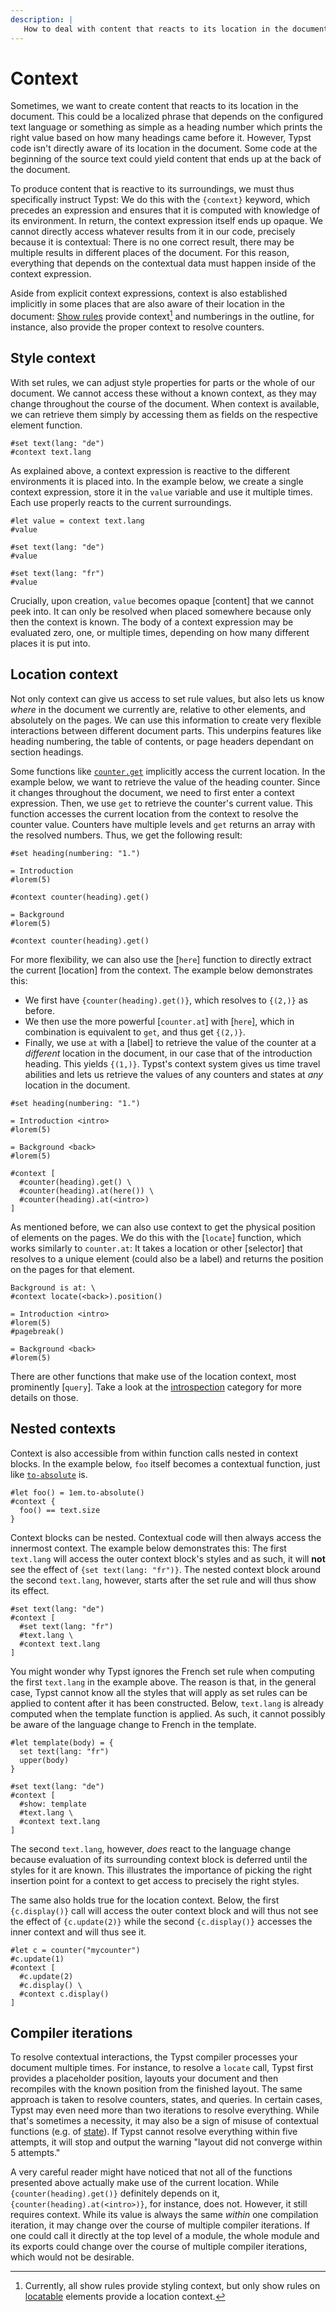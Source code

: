 ```yaml
---
description: |
   How to deal with content that reacts to its location in the document.
---
```


# Context
Sometimes, we want to create content that reacts to its location in the
document. This could be a localized phrase that depends on the configured text
language or something as simple as a heading number which prints the right
value based on how many headings came before it. However, Typst code isn't
directly aware of its location in the document. Some code at the beginning of
the source text could yield content that ends up at the back of the document.

To produce content that is reactive to its surroundings, we must thus
specifically instruct Typst: We do this with the `{context}` keyword, which
precedes an expression and ensures that it is computed with knowledge of its
environment. In return, the context expression itself ends up opaque. We cannot
directly access whatever results from it in our code, precisely because it is
contextual: There is no one correct result, there may be multiple results in
different places of the document. For this reason, everything that depends on
the contextual data must happen inside of the context expression.

Aside from explicit context expressions, context is also established implicitly
in some places that are also aware of their location in the document:
[Show rules]($styling/#show-rules) provide context[^1] and numberings in the
outline, for instance, also provide the proper context to resolve counters.

## Style context
With set rules, we can adjust style properties for parts or the whole of our
document. We cannot access these without a known context, as they may change
throughout the course of the document. When context is available, we can
retrieve them simply by accessing them as fields on the respective element
function.

```example
#set text(lang: "de")
#context text.lang
```

As explained above, a context expression is reactive to the different
environments it is placed into. In the example below, we create a single context
expression, store it in the `value` variable and use it multiple times. Each use
properly reacts to the current surroundings.

```example
#let value = context text.lang
#value

#set text(lang: "de")
#value

#set text(lang: "fr")
#value
```

Crucially, upon creation, `value` becomes opaque [content] that we cannot peek
into. It can only be resolved when placed somewhere because only then the
context is known. The body of a context expression may be evaluated zero, one,
or multiple times, depending on how many different places it is put into.

## Location context
Not only context can give us access to set rule values, but also lets us know
_where_ in the document we currently are, relative to other elements, and
absolutely on the pages. We can use this information to create very flexible
interactions between different document parts. This underpins features like
heading numbering, the table of contents, or page headers dependant on section
headings.

Some functions like [`counter.get`]($counter.get) implicitly access the current
location. In the example below, we want to retrieve the value of the heading
counter. Since it changes throughout the document, we need to first enter a
context expression. Then, we use `get` to retrieve the counter's current value.
This function accesses the current location from the context to resolve the
counter value. Counters have multiple levels and `get` returns an array with the
resolved numbers. Thus, we get the following result:

```example
#set heading(numbering: "1.")

= Introduction
#lorem(5)

#context counter(heading).get()

= Background
#lorem(5)

#context counter(heading).get()
```

For more flexibility, we can also use the [`here`] function to directly extract
the current [location] from the context. The example below
demonstrates this:

- We first have `{counter(heading).get()}`, which resolves to `{(2,)}` as
  before.
- We then use the more powerful  [`counter.at`] with [`here`], which in
  combination is equivalent to `get`, and thus get `{(2,)}`.
- Finally, we use `at` with a [label] to retrieve the value of the counter at a
  _different_ location in the document, in our case that of the introduction
  heading. This yields `{(1,)}`. Typst's context system gives us time travel
  abilities and lets us retrieve the values of any counters and states at _any_
  location in the document.

```example
#set heading(numbering: "1.")

= Introduction <intro>
#lorem(5)

= Background <back>
#lorem(5)

#context [
  #counter(heading).get() \
  #counter(heading).at(here()) \
  #counter(heading).at(<intro>)
]
```

As mentioned before, we can also use context to get the physical position of
elements on the pages. We do this with the [`locate`] function, which works
similarly to `counter.at`: It takes a location or other [selector] that resolves
to a unique element (could also be a label) and returns the position on the
pages for that element.

```example
Background is at: \
#context locate(<back>).position()

= Introduction <intro>
#lorem(5)
#pagebreak()

= Background <back>
#lorem(5)
```

There are other functions that make use of the location context, most
prominently [`query`]. Take a look at the
[introspection]($category/introspection) category for more details on those.

## Nested contexts
Context is also accessible from within function calls nested in context blocks.
In the example below, `foo` itself becomes a contextual function, just like
[`to-absolute`]($length.to-absolute) is.

```example
#let foo() = 1em.to-absolute()
#context {
  foo() == text.size
}
```

Context blocks can be nested. Contextual code will then always access the
innermost context. The example below demonstrates this: The first `text.lang`
will access the outer context block's styles and as such, it will **not**
see the effect of `{set text(lang: "fr")}`. The nested context block around the
second `text.lang`, however, starts after the set rule and will thus show
its effect.

```example
#set text(lang: "de")
#context [
  #set text(lang: "fr")
  #text.lang \
  #context text.lang
]
```

You might wonder why Typst ignores the French set rule when computing the first
`text.lang` in the example above. The reason is that, in the general case, Typst
cannot know all the styles that will apply as set rules can be applied to
content after it has been constructed. Below, `text.lang` is already computed
when the template function is applied. As such, it cannot possibly be aware of
the language change to French in the template.

```example
#let template(body) = {
  set text(lang: "fr")
  upper(body)
}

#set text(lang: "de")
#context [
  #show: template
  #text.lang \
  #context text.lang
]
```

The second `text.lang`, however, _does_ react to the language change because
evaluation of its surrounding context block is deferred until the styles for it
are known. This illustrates the importance of picking the right insertion point for a context to get access to precisely the right styles.

The same also holds true for the location context. Below, the first
`{c.display()}` call will access the outer context block and will thus not see
the effect of `{c.update(2)}` while the second `{c.display()}` accesses the inner context and will thus see it.

```example
#let c = counter("mycounter")
#c.update(1)
#context [
  #c.update(2)
  #c.display() \
  #context c.display()
]
```

## Compiler iterations
To resolve contextual interactions, the Typst compiler processes your document
multiple times. For instance, to resolve a `locate` call, Typst first provides a
placeholder position, layouts your document and then recompiles with the known
position from the finished layout. The same approach is taken to resolve
counters, states, and queries. In certain cases, Typst may even need more than
two iterations to resolve everything. While that's sometimes a necessity, it may
also be a sign of misuse of contextual functions (e.g. of
[state]($state/#caution)). If Typst cannot resolve everything within five
attempts, it will stop and output the warning "layout did not converge within 5
attempts."

A very careful reader might have noticed that not all of the functions presented
above actually make use of the current location. While
`{counter(heading).get()}` definitely depends on it,
`{counter(heading).at(<intro>)}`, for instance, does not. However, it still
requires context. While its value is always the same _within_ one compilation
iteration, it may change over the course of multiple compiler iterations. If one
could call it directly at the top level of a module, the whole module and its
exports could change over the course of multiple compiler iterations, which
would not be desirable.

[^1]: Currently, all show rules provide styling context, but only show rules on
      [locatable]($location/#locatable) elements provide a location context.
